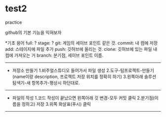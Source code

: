 # test2

practice

github의 기본 기능을 익혀보자

*기초 용어
full: ?
stage: ?
git: 게임의 세이브 포인트 같은 것.
commit: 내 컴에 저장
add: 스테이지에 파일 추가
push:  깃허브에 올리는 것.
clone: 깃허브에 있는 파일 내 컴에 가져오는 거
branch: 분기점, 세이브 포인트 이름.


*** 



* 저장소 만들기
1.비주얼스튜디오 들어가서 파일 생성
2.도구-팀프로젝트-만들기(name이랑 description, 프로젝트 저장 위치를 정확히 하기)
3.왼쪽아래 솔루션 탐색기-새 항목추가-평상시 하던대로.


*** 


* 파일의 작성
1.코드 작성이 끝났으면 왼쪽아래 깃 변경-모두 커밋 클릭
2.분기점(이름을 정하고) 저장
3.위쪽 화살표(푸시) 클릭


*** 
